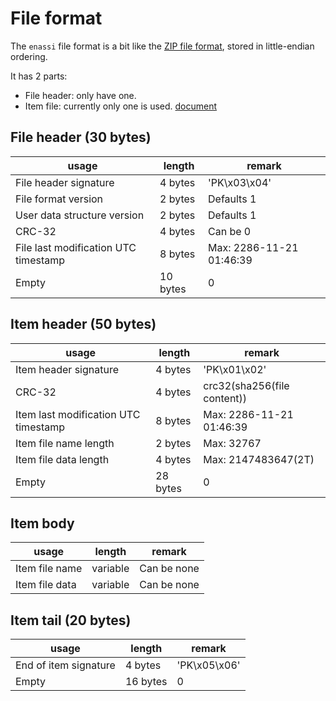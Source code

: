 # File format

The `enassi` file format is a bit like the [ZIP file format](https://en.wikipedia.org/wiki/ZIP_(file_format)), stored in little-endian ordering.

It has 2 parts:

- File header: only have one.
- Item file: currently only one is used. [document](./user_data_struct)

## File header (30 bytes)

| usage                                | length   | remark                   |
| ------------------------------------ | -------- | ------------------------ |
| File header signature                | 4 bytes  | 'PK\x03\x04'             |
| File format version                  | 2 bytes  | Defaults 1               |
| User data structure version          | 2 bytes  | Defaults 1               |
| CRC-32                               | 4 bytes  | Can be 0                 |
| File last modification UTC timestamp | 8 bytes  | Max: 2286-11-21 01:46:39 |
| Empty                                | 10 bytes | 0                        |

## Item header (50 bytes)

| usage                                | length   | remark                      |
| ------------------------------------ | -------- | --------------------------- |
| Item header signature                | 4 bytes  | 'PK\x01\x02'                |
| CRC-32                               | 4 bytes  | crc32(sha256(file content)) |
| Item last modification UTC timestamp | 8 bytes  | Max: 2286-11-21 01:46:39    |
| Item file name length                | 2 bytes  | Max: 32767                  |
| Item file data length                | 4 bytes  | Max: 2147483647(2T)         |
| Empty                                | 28 bytes | 0                           |

## Item body

| usage          | length   | remark      |
| -------------- | -------- | ----------- |
| Item file name | variable | Can be none |
| Item file data | variable | Can be none |

## Item tail (20 bytes)

| usage                 | length   | remark       |
| --------------------- | -------- | ------------ |
| End of item signature | 4 bytes  | 'PK\x05\x06' |
| Empty                 | 16 bytes | 0            |